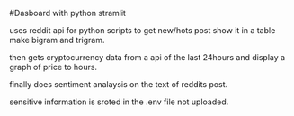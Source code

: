 #Dasboard with python stramlit

uses reddit api for python scripts to get new/hots post show it in a table
make bigram and trigram.

then gets cryptocurrency data from a api of the last 24hours
and display a graph of price to hours.

finally does sentiment analaysis on the text of reddits post.

sensitive information is sroted in the .env file not uploaded.

 